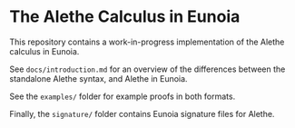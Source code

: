# The Alethe Calculus in Eunoia

This repository contains a work-in-progress implementation of the Alethe calculus in Eunoia.

See `docs/introduction.md` for an overview of the differences between the standalone Alethe syntax, and Alethe in Eunoia.

See the `examples/` folder for example proofs in both formats.

Finally, the `signature/` folder contains Eunoia signature files for Alethe.

